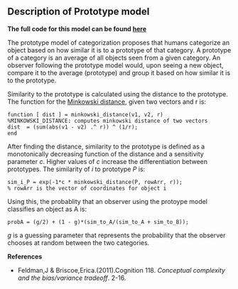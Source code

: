 ## Description of Prototype model

**The full code for this model can be found [here](https://github.com/priyankadhulkhed/categoricalperception/blob/master/src/prototype0.m)**

The prototype model of categorization proposes that humans categorize an object based on how similar it is to a prototype of that category. A prototype of a category is an average of all objects seen from a given category. An observer following the prototype model would, upon seeing a new object, compare it to the average (prototype) and group it based on how similar it is to the prototype.

Similarity to the prototype is calculated using the distance to the prototype. The function for the [Minkowski distance](https://en.wikipedia.org/wiki/Minkowski_distance), given two vectors and r is:

```
function [ dist ] = minkowski_distance(v1, v2, r)
%MINKOWSKI_DISTANCE: computes minkowski distance of two vectors
dist  = (sum(abs(v1 - v2) .^ r)) ^ (1/r);
end
```
After finding the distance, similarity to the prototype is defined as a monotonically decreasing function of the distance and a sensitivity parameter *c*. Higher values of *c* increase the differentiation between prototypes. The similarity of *i* to prototype *P* is:

```
sim_i_P = exp(-1*c * minkowski_distance(P, rowArr, r));
% rowArr is the vector of coordinates for object i
```

Using this, the probablity that an observer using the protoype model classifies an object as A is:
```
probA = (g/2) + (1 - g)*(sim_to_A/(sim_to_A + sim_to_B));
```
*g* is a guessing parameter that represents the probability that the observer chooses at random between the two categories.

**References**
* Feldman,J & Briscoe,Erica.(2011).Cognition 118. *Conceptual complexity and the bias/variance tradeoff*. 2-16.
